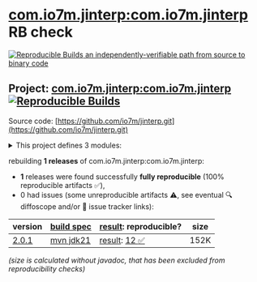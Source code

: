 [com.io7m.jinterp:com.io7m.jinterp](https://central.sonatype.com/artifact/com.io7m.jinterp/com.io7m.jinterp/versions) RB check
=======

[![Reproducible Builds](https://reproducible-builds.org/images/logos/rb.svg) an independently-verifiable path from source to binary code](https://reproducible-builds.org/)

## Project: [com.io7m.jinterp:com.io7m.jinterp](https://central.sonatype.com/artifact/com.io7m.jinterp/com.io7m.jinterp/versions) [![Reproducible Builds](https://img.shields.io/endpoint?url=https://raw.githubusercontent.com/jvm-repo-rebuild/reproducible-central/master/content/com/io7m/jinterp/badge.json)](https://github.com/jvm-repo-rebuild/reproducible-central/blob/master/content/com/io7m/jinterp/README.md)

Source code: [https://github.com/io7m/jinterp.git](https://github.com/io7m/jinterp.git)

<details><summary>This project defines 3 modules:</summary>

* [com.io7m.jinterp:com.io7m.jinterp](https://central.sonatype.com/artifact/com.io7m.jinterp/com.io7m.jinterp/overview)
* [com.io7m.jinterp:com.io7m.jinterp.core](https://central.sonatype.com/artifact/com.io7m.jinterp/com.io7m.jinterp.core/overview)
* [com.io7m.jinterp:com.io7m.jinterp.tests](https://central.sonatype.com/artifact/com.io7m.jinterp/com.io7m.jinterp.tests/overview)
</details>

rebuilding **1 releases** of com.io7m.jinterp:com.io7m.jinterp:
- **1** releases were found successfully **fully reproducible** (100% reproducible artifacts :white_check_mark:),
- 0 had issues (some unreproducible artifacts :warning:, see eventual :mag: diffoscope and/or :memo: issue tracker links):

| version | [build spec](/BUILDSPEC.md) | [result](https://reproducible-builds.org/docs/jvm/): reproducible? | size |
| -- | --------- | ------ | -- |
| [2.0.1](https://central.sonatype.com/artifact/com.io7m.jinterp/com.io7m.jinterp/2.0.1/pom) | [mvn jdk21](com.io7m.jinterp-2.0.1.buildspec) | [result](com.io7m.jinterp-2.0.1.buildinfo): [12 :white_check_mark: ](com.io7m.jinterp-2.0.1.buildcompare) | 152K |

<i>(size is calculated without javadoc, that has been excluded from reproducibility checks)</i>
